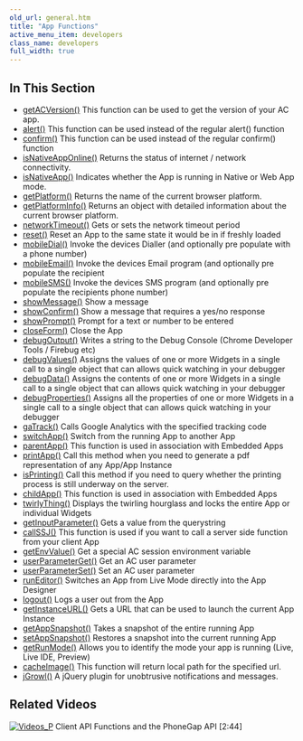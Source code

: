 ```yaml
---
old_url: general.htm
title: "App Functions"
active_menu_item: developers
class_name: developers
full_width: true
---
```



## In This Section

 - [getACVersion()](/developers/documentation/scripting-apis/client-api/app-functions/getacversion)
 	This function can be used to get the version of your AC app.
 - [alert()](/developers/documentation/scripting-apis/client-api/app-functions/refalert)
    This function can be used instead of the regular alert() function
 - [confirm()](/developers/documentation/scripting-apis/client-api/app-functions/confirm)
    This function can be used instead of the regular confirm() function
 - [isNativeAppOnline()](/developers/documentation/scripting-apis/client-api/app-functions/isnativeapponline)
    Returns the status of internet / network connectivity.
 - [isNativeApp()](/developers/documentation/scripting-apis/client-api/app-functions/isnativeapp)
    Indicates whether the App is running in Native or Web App mode.
 - [getPlatform()](/developers/documentation/scripting-apis/client-api/app-functions/getplatform)
    Returns the name of the current browser platform.  
 - [getPlatformInfo()](/developers/documentation/scripting-apis/client-api/app-functions/getplatforminfo)
    Returns an object with detailed information about the current browser platform.
 - [networkTimeout()](/developers/documentation/scripting-apis/client-api/app-functions/setnetworktimeout)
    Gets or sets the network timeout period
 - [reset()](/developers/documentation/scripting-apis/client-api/app-functions/refreset)
    Reset an App to the same state it would be in if freshly loaded
 - [mobileDial()](/developers/documentation/scripting-apis/client-api/app-functions/mobiledial)
    Invoke the devices Dialler (and optionally pre populate with a phone number)
 - [mobileEmail()](/developers/documentation/scripting-apis/client-api/app-functions/mobileemail)
    Invoke the devices Email program (and optionally pre populate the recipient
 - [mobileSMS()](/developers/documentation/scripting-apis/client-api/app-functions/mobilesms)
    Invoke the devices SMS program (and optionally pre populate the recipients phone number)
 - [showMessage()](/developers/documentation/scripting-apis/client-api/app-functions/showmessage)
    Show a message
 - [showConfirm()](/developers/documentation/scripting-apis/client-api/app-functions/showconfirm)
    Show a message that requires a yes/no response
 - [showPrompt()](/developers/documentation/scripting-apis/client-api/app-functions/showprompt)
    Prompt for a text or number to be entered
 - [closeForm()](/developers/documentation/scripting-apis/client-api/app-functions/closeform)
    Close the App
 - [debugOutput()](/developers/documentation/scripting-apis/client-api/app-functions/debugoutput)
    Writes a string to the Debug Console (Chrome Developer Tools / Firebug etc)
 - [debugValues()](/developers/documentation/scripting-apis/client-api/app-functions/debugvalues)
    Assigns the values of one or more Widgets in a single call to a single object that can allows quick watching in your debugger
 - [debugData()](/developers/documentation/scripting-apis/client-api/app-functions/debugdata)
    Assigns the contents of one or more Widgets in a single call to a single object that can allows quick watching in your debugger
 - [debugProperties()](/developers/documentation/scripting-apis/client-api/app-functions/debugproperties)
    Assigns all the properties of one or more Widgets in a single call to a single object that can allows quick watching in your debugger
 - [gaTrack()](/developers/documentation/scripting-apis/client-api/app-functions/gatrack)
    Calls Google Analytics with the specified tracking code
 - [switchApp()](/developers/documentation/scripting-apis/client-api/app-functions/switchapp)
    Switch from the running App to another App
 - [parentApp()](/developers/documentation/scripting-apis/client-api/app-functions/parentapp)
    This function is used in association with Embedded Apps
 - [printApp()](/developers/documentation/scripting-apis/client-api/app-functions/printapp)
    Call this method when you need to generate a pdf representation of any App/App Instance
 - [isPrinting()](/developers/documentation/scripting-apis/client-api/app-functions/isprinting)
    Call this method if you need to query whether the printing process is still underway on the server.
 - [childApp()](/developers/documentation/scripting-apis/client-api/app-functions/childapp)
    This function is used in association with Embedded Apps
 - [twirlyThing()](/developers/documentation/scripting-apis/client-api/app-functions/twirlything)
    Displays the twirling hourglass and locks the entire App or individual Widgets
 - [getInputParameter()](/developers/documentation/scripting-apis/client-api/app-functions/getinputparameter)
    Gets a value from the querystring
 - [callSSJ()](/developers/documentation/scripting-apis/client-api/app-functions/callservice)
    This function is used if you want to call a server side function from your client App
 - [getEnvValue()](/developers/documentation/scripting-apis/client-api/app-functions/getenvvalue)
    Get a special AC session environment variable
 - [userParameterGet()](/developers/documentation/scripting-apis/client-api/app-functions/userparameterget)
    Get an AC user parameter
 - [userParameterSet()](/developers/documentation/scripting-apis/client-api/app-functions/userparameterset)
    Set an AC user parameter
 - [runEditor()](/developers/documentation/scripting-apis/client-api/app-functions/runeditor)
    Switches an App from Live Mode directly into the App Designer
 - [logout()](/developers/documentation/scripting-apis/client-api/app-functions/logout)
    Logs a user out from the App
 - [getInstanceURL()](/developers/documentation/scripting-apis/client-api/app-functions/getinstanceurl)
    Gets a URL that can be used to launch the current App Instance
 - [getAppSnapshot()](/developers/documentation/scripting-apis/client-api/app-functions/getappsnapshot)
    Takes a snapshot of the entire running App
 - [setAppSnapshot()](/developers/documentation/scripting-apis/client-api/app-functions/setappsnapshot)
    Restores a snapshot into the current running App
 - [getRunMode()](/developers/documentation/scripting-apis/client-api/app-functions/getrunmode)
    Allows you to identify the mode your app is running (Live, Live IDE, Preview)
 - [cacheImage()](/developers/documentation/scripting-apis/client-api/app-functions/cacheimage)
    This function will return local path for the specified url.
- [jGrowl()](/developers/documentation/scripting-apis/client-api/app-functions/jgrowl)
    A jQuery plugin for unobtrusive notifications and messages.

## Related Videos

[![Videos\_P](/img/docs/videos_p.png)](http://www.youtube.com/v/jgBOqAV--rU?autoplay=1&hd=1&fs=1&showsearch=0&rel=0&) Client API Functions and the PhoneGap API [2:44]

